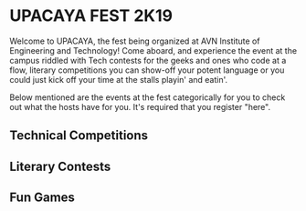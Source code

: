 # UPACAYA FEST 2K19

Welcome to UPACAYA, the fest being organized at AVN Institute of Engineering and Technology! Come aboard, and experience the event at the campus riddled with Tech contests for the geeks and ones who code at a flow, literary competitions you can show-off your potent language or you could just kick off your time at the stalls playin' and eatin'. 

Below mentioned are the events at the fest categorically for you to check out what the hosts have for you.
It's required that you register "here".

## Technical Competitions



## Literary Contests



## Fun Games
